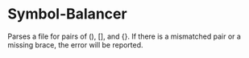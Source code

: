 # Symbol-Balancer
Parses a file for pairs of (), [], and {}. If there is a mismatched pair or a missing brace, the error will be reported.
